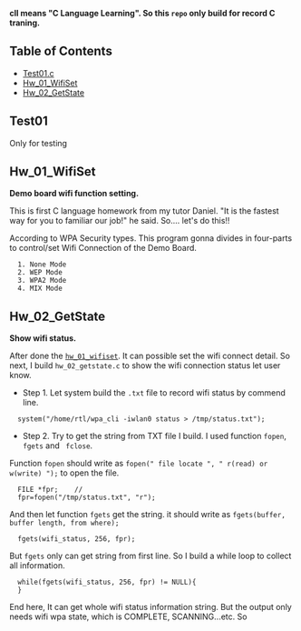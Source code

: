 __cll means "C Language Learning". So this `repo` only build for record C traning.__

## Table of Contents

- [Test01.c](#test01)
- [Hw_01_WifiSet](#hw_01_wifiset)
- [Hw_02_GetState](#hw_02_getstate)

## Test01

Only for testing

## Hw_01_WifiSet

__Demo board wifi function setting.__

This is first C language homework from my tutor Daniel. "It is the fastest way for you to familiar our job!" he said. 
So.... let's do this!!

According to WPA Security types. This program gonna divides in four-parts to control/set Wifi Connection of the Demo Board.
```
  1. None Mode
  2. WEP Mode
  3. WPA2 Mode
  4. MIX Mode
```

## Hw_02_GetState

__Show wifi status.__

After done the [`hw_01_wifiset`](#hw_01_wifiset). It can possible set the wifi connect detail. So next, I build `hw_02_getstate.c` to show the wifi connection status let user know.

  * Step 1. Let system build the `.txt` file to record wifi status by commend line.
```
  system("/home/rtl/wpa_cli -iwlan0 status > /tmp/status.txt");
```

  * Step 2. Try to get the string from TXT file I build. I used function `fopen`, `fgets` and ` fclose`.

Function `fopen` should write as `fopen(" file locate ", " r(read) or w(write) ");` to open the file.
```
  FILE *fpr;    //
  fpr=fopen("/tmp/status.txt", "r");
```

And then let function `fgets` get the string. it should write as `fgets(buffer, buffer length, from where);`
```
  fgets(wifi_status, 256, fpr);
```

But `fgets` only can get string from first line. So I build a while loop to collect all information.
```
  while(fgets(wifi_status, 256, fpr) != NULL){
  }
```

End here, It can get whole wifi status information string. But the output only needs wifi wpa state, which is COMPLETE, SCANNING...etc. So 
